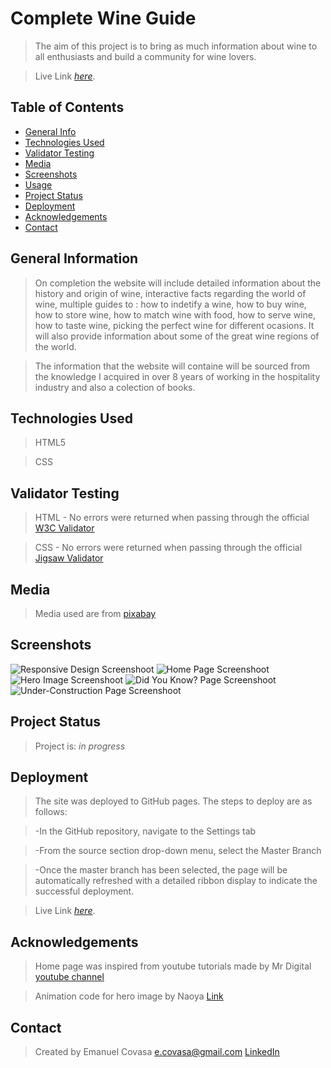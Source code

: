 # Complete Wine Guide
>The aim of this project is to bring as much information about wine to all enthusiasts and build a community for wine lovers. 

>Live Link [_here_](https://emicovasa.github.io/completewineguide/index.html). 
> 
## Table of Contents
* [General Info](#general-information)
* [Technologies Used](#technologies-used)
* [Validator Testing](#validator-testing)
* [Media](#media)
* [Screenshots](#screenshots)
* [Usage](#usage)
* [Project Status](#project-status)
* [Deployment](#deployment)
* [Acknowledgements](#acknowledgements)
* [Contact](#contact)


## General Information
>On completion the website will include detailed information about the history and origin of wine, interactive facts regarding the world of wine, multiple guides to : how to indetify a wine, how to buy wine, how to store wine, how to match wine with food, how to serve wine, how to taste wine, picking the perfect wine for different ocasions. It will also provide information about some of the great wine regions of the world.

>The information that the website will containe will be sourced from the knowledge I acquired in over 8 years of working in the hospitality industry and also a colection of books. 


## Technologies Used
>HTML5

>CSS

## Validator Testing

>HTML - No errors were returned when passing through the official [W3C Validator](https://validator.w3.org/)

>CSS - No errors were returned when passing through the official [Jigsaw Validator](https://jigsaw.w3.org/)

## Media
>Media used are from [pixabay](https://pixabay.com/)

## Screenshots
![Responsive Design Screenshoot](assets/images/screenshot-design.png)
![Home Page Screenshoot](assets/images/screenshot-home.png)
![Hero Image Screenshoot](assets/images/screenshot-facts-hero.png)
![Did You Know? Page Screenshoot](assets/images/screenshot-facts.png)
![Under-Construction Page Screenshoot](assets/images/screenshot-construction.png)

## Project Status
>Project is: _in progress_ 

## Deployment
>The site was deployed to GitHub pages. The steps to deploy are as follows:

>   -In the GitHub repository, navigate to the Settings tab

>   -From the source section drop-down menu, select the Master Branch

>   -Once the master branch has been selected, the page will be automatically refreshed with a detailed ribbon display to indicate the successful deployment.
    
>Live Link [_here_](https://emicovasa.github.io/completewineguide/index.html).

## Acknowledgements
>Home page was inspired from youtube tutorials made by Mr Digital [youtube channel](https://www.youtube.com/channel/UCrGZCgKfpPANtEG0bHESUOA)

>Animation code for hero image by Naoya [Link](https://csshint.com/css-hero-effects/)

## Contact
>Created by Emanuel Covasa e.covasa@gmail.com [LinkedIn](https://www.linkedin.com/in/16051985/) 

